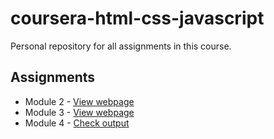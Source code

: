 # coursera-html-css-javascript
Personal repository for all assignments in this course.

## Assignments
- Module 2 - [View webpage](https://neo-ran.github.io/coursera-html-css-javascript/module2-solution/)
- Module 3 - [View webpage](https://neo-ran.github.io/coursera-html-css-javascript/module3-solution/)
- Module 4 - [Check output](https://neo-ran.github.io/coursera-html-css-javascript/module4-solution/)
